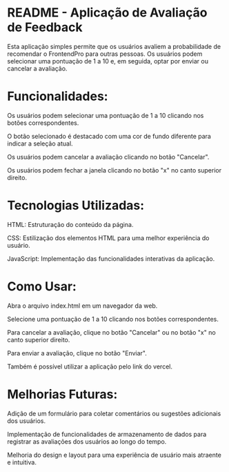 # README - Aplicação de Avaliação de Feedback

Esta aplicação simples permite que os usuários avaliem a probabilidade de recomendar o FrontendPro para outras pessoas. Os usuários podem selecionar uma pontuação de 1 a 10 e, em seguida, optar por enviar ou cancelar a avaliação.


# Funcionalidades:

Os usuários podem selecionar uma pontuação de 1 a 10 clicando nos botões correspondentes.

O botão selecionado é destacado com uma cor de fundo diferente para indicar a seleção atual.

Os usuários podem cancelar a avaliação clicando no botão "Cancelar".

Os usuários podem fechar a janela clicando no botão "x" no canto superior direito.


# Tecnologias Utilizadas:

HTML: Estruturação do conteúdo da página.

CSS: Estilização dos elementos HTML para uma melhor experiência do usuário.

JavaScript: Implementação das funcionalidades interativas da aplicação.


# Como Usar:

Abra o arquivo index.html em um navegador da web.

Selecione uma pontuação de 1 a 10 clicando nos botões correspondentes.

Para cancelar a avaliação, clique no botão "Cancelar" ou no botão "x" no canto superior direito.

Para enviar a avaliação, clique no botão "Enviar".

Também é possível utilizar a aplicação pelo link do vercel.


# Melhorias Futuras:

Adição de um formulário para coletar comentários ou sugestões adicionais dos usuários.

Implementação de funcionalidades de armazenamento de dados para registrar as avaliações dos usuários ao longo do tempo.

Melhoria do design e layout para uma experiência de usuário mais atraente e intuitiva.
